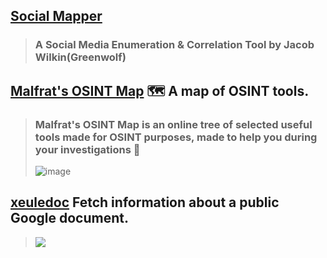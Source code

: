 ## [Social Mapper](https://github.com/Greenwolf/social_mapper)
> ### A Social Media Enumeration & Correlation Tool by Jacob Wilkin(Greenwolf) 

## [Malfrat's OSINT Map](https://map.malfrats.industries/) 🗺 A map of OSINT tools.
  > ### Malfrat's OSINT Map is an online tree of selected useful tools made for OSINT purposes, made to help you during your investigations 👀
  > ![image](https://user-images.githubusercontent.com/51442719/174778659-0570444b-0222-4e69-aca9-73a2212bdcb2.png)

## [xeuledoc](https://github.com/Malfrats/xeuledoc) Fetch information about a public Google document.
  > ![](https://camo.githubusercontent.com/9331acf72942db276339fc0345deae4f4597058cb7c0d4e967cae0710278f46c/68747470733a2f2f66696c65732e636174626f782e6d6f652f6b35783361732e676966)

